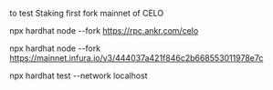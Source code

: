 to test Staking first fork mainnet of CELO 

npx hardhat node --fork https://rpc.ankr.com/celo

npx hardhat node --fork https://mainnet.infura.io/v3/444037a421f846c2b668553011978e7c

npx hardhat test --network localhost
